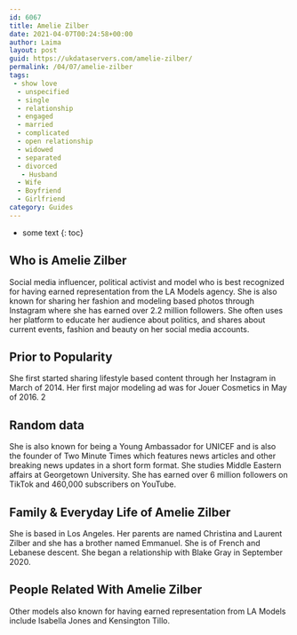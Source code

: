 ```yaml
---
id: 6067
title: Amelie Zilber
date: 2021-04-07T00:24:58+00:00
author: Laima
layout: post
guid: https://ukdataservers.com/amelie-zilber/
permalink: /04/07/amelie-zilber
tags:
 - show love
  - unspecified
  - single
  - relationship
  - engaged
  - married
  - complicated
  - open relationship
  - widowed
  - separated
  - divorced
   - Husband
  - Wife
  - Boyfriend
  - Girlfriend
category: Guides
---
```


* some text
{: toc}


## Who is Amelie Zilber
                  
                  
                  
Social media influencer, political activist and model who is best recognized for having earned representation from the LA Models agency. She is also known for sharing her fashion and modeling based photos through Instagram where she has earned over 2.2 million followers. She often uses her platform to educate her audience about politics, and shares about current events, fashion and beauty on her social media accounts. 
                  
              
            
              
            
                
                
                
## Prior to Popularity
                  
                  
                  
She first started sharing lifestyle based content through her Instagram in March of 2014. Her first major modeling ad was for Jouer Cosmetics in May of 2016. 2
                  
              
            
              
            
                
                
                
## Random data
                  
                  
                  
She is also known for being a Young Ambassador for UNICEF and is also the founder of Two Minute Times which features news articles and other breaking news updates in a short form format. She studies Middle Eastern affairs at Georgetown University. She has earned over 6 million followers on TikTok and 460,000 subscribers on YouTube. 
                  
              
            
              
            
                
                
                
## Family & Everyday Life of Amelie Zilber
                  
                  
                  
She is based in Los Angeles. Her parents are named Christina and Laurent Zilber and she has a brother named Emmanuel. She is of French and Lebanese descent. She began a relationship with Blake Gray in September 2020. 
                  
              
            
              
            
                
                
                
## People Related With Amelie Zilber
                  
                  
                  
Other models also known for having earned representation from LA Models include Isabella Jones and Kensington Tillo. 
                  
              
            
              
            
                
              
            
              
              
            
            
              
            
          
          
          